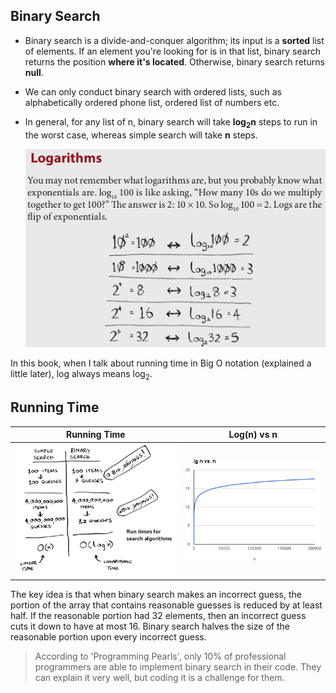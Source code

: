 ## Binary Search

- Binary search is a divide-and-conquer algorithm; its input is a **sorted** list of elements. If an element you're looking for is in that list, binary search returns the position **where it's located**. Otherwise, binary search returns **null**.

- We can only conduct binary search with ordered lists, such as alphabetically ordered phone list, ordered list of numbers etc.

- In general, for any list of n, binary search will take **log<sub>2</sub>n** steps to run in the worst case, whereas simple search will take **n** steps.

  ![logarithms](images/logarithms.png)

In this book, when I talk about running time in Big O notation (explained a little later), log always means log<sub>2</sub>.

## Running Time

| Running Time | Log(n) vs n |
| ------------ | ----------- |
| ![running-time](images/running-time.png) | ![log-n](images/log-n.png) |

The key idea is that when binary search makes an incorrect guess, the portion of the array that contains reasonable guesses is reduced by at least half. If the reasonable portion had 32 elements, then an incorrect guess cuts it down to have at most 16. Binary search halves the size of the reasonable portion upon every incorrect guess.

> According to 'Programming Pearls', only 10% of professional programmers are able to implement binary search in their code. They can explain it very well, but coding it is a challenge for them.
